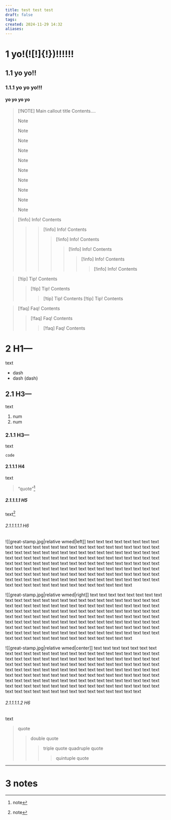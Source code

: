 ```yaml
---
title: test test test
draft: false
tags: 
created: 2024-11-29 14:32
aliases:
---
```


# 1	yo!(!\[!]{!})!!!!!!
## 1.1	yo yo!!
### 1.1.1	yo yo yo!!!
#### yo yo yo yo

> [!NOTE] Main callout title
> Contents….
> > [!NOTE] 
> > > [!NOTE] 
> > > > [!NOTE] 
> > > > > [!NOTE] 
> > > > > > [!NOTE] 
> > > > > > > [!NOTE] 
> > > > > > > > [!NOTE] 
> > > > > > > > > [!NOTE] 
> > > > > > > > > > [!NOTE] 
> > > > > > > > > > > [!NOTE] 
> 



> [!info] Info!
> Contents
> > > [!info] Info!
> Contents
>>> > [!info] Info!
> Contents
>>>>> [!info] Info!
> Contents
>>>>>> [!info] Info!
> Contents
>>>>>>> [!info] Info!
> Contents



> [!tip] Tip!
> Contents
> >[!tip] Tip!
> Contents
> > >[!tip] Tip!
> Contents
> >> [!tip] Tip!
> Contents
> 



> [!faq] Faq!
> Contents
> > [!faq] Faq!
> Contents
> > > [!faq] Faq!
> Contents



# 2	H1—
text
- dash
- dash (dash)
## 2.1	H3—
text
1. num
2. num
### 2.1.1	H3—
text
```
code
```
#### 2.1.1.1	H4
text
> “quote”[^1]
> 
##### 2.1.1.1.1	H5
text[^2]

###### 2.1.1.1.1.1	H6

![[great-stamp.jpg|relative wmed|left]] text text text text text text text text text text text text text text text text text text text text text text text text text text text text text text text text text text text text text text text text text text text text text text text text text text text text text text text text text text text text text text text text text text text text text text text text text text text text text text text text text text text text text text text text text text text text text text text text text text text text text text text text text text text text text text text text text text text text text text text text text text text text text text text text text text text text text text text text text text text text text

![[great-stamp.jpg|relative wmed|right]] text text text text text text text text text text text text text text text text text text text text text text text text text text text text text text text text text text text text text text text text text text text text text text text text text text text text text text text text text text text text text text text text text text text text text text text text text text text text text text text text text text text text text text text text text text text text text text text text text text text text text text text text text text text text text text text text text text text text text text text text text text text text text text text text text text text text text text text text text text text text text

![[great-stamp.jpg|relative wmed|center]] text text text text text text text text text text text text text text text text text text text text text text text text text text text text text text text text text text text text text text text text text text text text text text text text text text text text text text text text text text text text text text text text text text text text text text text text text text text text text text text text text text text text text text text text text text text text text text text text text text text text text text text text text text text text text text text text text text text text text text text text text text text text text text text text text text text text text text text text text text text text text


###### 2.1.1.1.1.2	H6
text

> quote
> > double quote
> > > triple quote
> > > quadruple quote
> > > > quintuple quote

***
# 3	notes

[^1]: note
[^2]: note